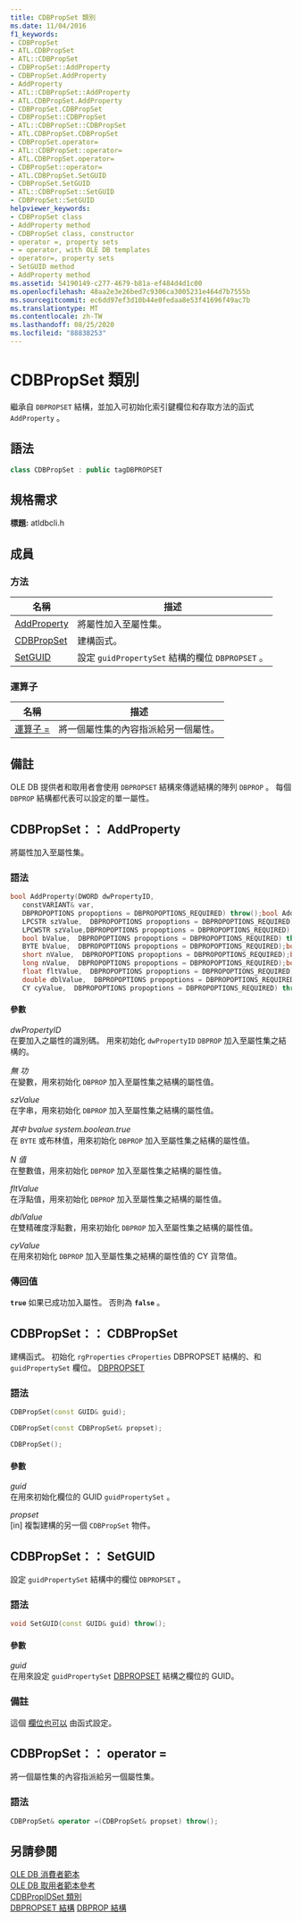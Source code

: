 ```yaml
---
title: CDBPropSet 類別
ms.date: 11/04/2016
f1_keywords:
- CDBPropSet
- ATL.CDBPropSet
- ATL::CDBPropSet
- CDBPropSet::AddProperty
- CDBPropSet.AddProperty
- AddProperty
- ATL::CDBPropSet::AddProperty
- ATL.CDBPropSet.AddProperty
- CDBPropSet.CDBPropSet
- CDBPropSet::CDBPropSet
- ATL::CDBPropSet::CDBPropSet
- ATL.CDBPropSet.CDBPropSet
- CDBPropSet.operator=
- ATL::CDBPropSet::operator=
- ATL.CDBPropSet.operator=
- CDBPropSet::operator=
- ATL.CDBPropSet.SetGUID
- CDBPropSet.SetGUID
- ATL::CDBPropSet::SetGUID
- CDBPropSet::SetGUID
helpviewer_keywords:
- CDBPropSet class
- AddProperty method
- CDBPropSet class, constructor
- operator =, property sets
- = operator, with OLE DB templates
- operator=, property sets
- SetGUID method
- AddProperty method
ms.assetid: 54190149-c277-4679-b81a-ef484d4d1c00
ms.openlocfilehash: 48aa2e3e26bed7c9306ca3005231e464d7b7555b
ms.sourcegitcommit: ec6dd97ef3d10b44e0fedaa8e53f41696f49ac7b
ms.translationtype: MT
ms.contentlocale: zh-TW
ms.lasthandoff: 08/25/2020
ms.locfileid: "88838253"
---
```

# <a name="cdbpropset-class"></a>CDBPropSet 類別

繼承自 `DBPROPSET` 結構，並加入可初始化索引鍵欄位和存取方法的函式 `AddProperty` 。

## <a name="syntax"></a>語法

```cpp
class CDBPropSet : public tagDBPROPSET
```

## <a name="requirements"></a>規格需求

**標題:** atldbcli.h

## <a name="members"></a>成員

### <a name="methods"></a>方法

| 名稱 | 描述 |
|-|-|
|[AddProperty](#addproperty)|將屬性加入至屬性集。|
|[CDBPropSet](#cdbpropset)|建構函式。|
|[SetGUID](#setguid)|設定 `guidPropertySet` 結構的欄位 `DBPROPSET` 。|

### <a name="operators"></a>運算子

| 名稱 | 描述 |
|-|-|
|[運算子 =](#op_equal)|將一個屬性集的內容指派給另一個屬性。|

## <a name="remarks"></a>備註

OLE DB 提供者和取用者會使用 `DBPROPSET` 結構來傳遞結構的陣列 `DBPROP` 。 每個 `DBPROP` 結構都代表可以設定的單一屬性。

## <a name="cdbpropsetaddproperty"></a><a name="addproperty"></a> CDBPropSet：： AddProperty

將屬性加入至屬性集。

### <a name="syntax"></a>語法

```cpp
bool AddProperty(DWORD dwPropertyID,
   constVARIANT& var,
   DBPROPOPTIONS propoptions = DBPROPOPTIONS_REQUIRED) throw();bool AddProperty(DWORD dwPropertyID,
   LPCSTR szValue,  DBPROPOPTIONS propoptions = DBPROPOPTIONS_REQUIRED) throw();bool AddProperty(DWORD dwPropertyID,
   LPCWSTR szValue,DBPROPOPTIONS propoptions = DBPROPOPTIONS_REQUIRED) throw();bool AddProperty(DWORD dwPropertyID,
   bool bValue,  DBPROPOPTIONS propoptions = DBPROPOPTIONS_REQUIRED) throw();bool AddProperty(DWORD dwPropertyID,
   BYTE bValue,  DBPROPOPTIONS propoptions = DBPROPOPTIONS_REQUIRED);bool AddProperty(DWORD dwPropertyID,
   short nValue,  DBPROPOPTIONS propoptions = DBPROPOPTIONS_REQUIRED);bool AddProperty(DWORD dwPropertyID,
   long nValue,  DBPROPOPTIONS propoptions = DBPROPOPTIONS_REQUIRED);bool AddProperty(DWORD dwPropertyID,
   float fltValue,  DBPROPOPTIONS propoptions = DBPROPOPTIONS_REQUIRED);bool AddProperty(DWORD dwPropertyID,
   double dblValue,  DBPROPOPTIONS propoptions = DBPROPOPTIONS_REQUIRED) throw();bool AddProperty(DWORD dwPropertyID,
   CY cyValue,  DBPROPOPTIONS propoptions = DBPROPOPTIONS_REQUIRED) throw();
```

#### <a name="parameters"></a>參數

*dwPropertyID*<br/>
在要加入之屬性的識別碼。 用來初始化 `dwPropertyID` `DBPROP` 加入至屬性集之結構的。

*無 功*<br/>
在變數，用來初始化 `DBPROP` 加入至屬性集之結構的屬性值。

*szValue*<br/>
在字串，用來初始化 `DBPROP` 加入至屬性集之結構的屬性值。

*其中 bvalue system.boolean.true*<br/>
在 `BYTE` 或布林值，用來初始化 `DBPROP` 加入至屬性集之結構的屬性值。

*N 值*<br/>
在整數值，用來初始化 `DBPROP` 加入至屬性集之結構的屬性值。

*fltValue*<br/>
在浮點值，用來初始化 `DBPROP` 加入至屬性集之結構的屬性值。

*dblValue*<br/>
在雙精確度浮點數，用來初始化 `DBPROP` 加入至屬性集之結構的屬性值。

*cyValue*<br/>
在用來初始化 `DBPROP` 加入至屬性集之結構的屬性值的 CY 貨幣值。

### <a name="return-value"></a>傳回值

**`true`** 如果已成功加入屬性。 否則為 **`false`** 。

## <a name="cdbpropsetcdbpropset"></a><a name="cdbpropset"></a> CDBPropSet：： CDBPropSet

建構函式。 初始化 `rgProperties` `cProperties` DBPROPSET 結構的、和 `guidPropertySet` 欄位。 [DBPROPSET](/previous-versions/windows/desktop/ms714367(v=vs.85))

### <a name="syntax"></a>語法

```cpp
CDBPropSet(const GUID& guid);

CDBPropSet(const CDBPropSet& propset);

CDBPropSet();
```

#### <a name="parameters"></a>參數

*guid*<br/>
在用來初始化欄位的 GUID `guidPropertySet` 。

*propset*<br/>
[in] 複製建構的另一個 `CDBPropSet` 物件。

## <a name="cdbpropsetsetguid"></a><a name="setguid"></a> CDBPropSet：： SetGUID

設定 `guidPropertySet` 結構中的欄位 `DBPROPSET` 。

### <a name="syntax"></a>語法

```cpp
void SetGUID(const GUID& guid) throw();
```

#### <a name="parameters"></a>參數

*guid*<br/>
在用來設定 `guidPropertySet` [DBPROPSET](/previous-versions/windows/desktop/ms714367(v=vs.85)) 結構之欄位的 GUID。

### <a name="remarks"></a>備註

這個 [欄位也可以](../../data/oledb/cdbpropset-cdbpropset.md) 由函式設定。

## <a name="cdbpropsetoperator-"></a><a name="op_equal"></a> CDBPropSet：： operator =

將一個屬性集的內容指派給另一個屬性集。

### <a name="syntax"></a>語法

```cpp
CDBPropSet& operator =(CDBPropSet& propset) throw();
```

## <a name="see-also"></a>另請參閱

[OLE DB 消費者範本](../../data/oledb/ole-db-consumer-templates-cpp.md)<br/>
[OLE DB 取用者範本參考](../../data/oledb/ole-db-consumer-templates-reference.md)<br/>
[CDBPropIDSet 類別](../../data/oledb/cdbpropidset-class.md)<br/>
[DBPROPSET 結構](/previous-versions/windows/desktop/ms714367(v=vs.85)) 
[DBPROP 結構](/previous-versions/windows/desktop/ms717970(v=vs.85))
